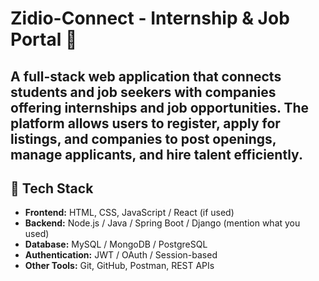 # Zidio-Connect - Internship & Job Portal 🚀

A full-stack web application that connects students and job seekers with companies offering internships and job opportunities. The platform allows users to register, apply for listings, and companies to post openings, manage applicants, and hire talent efficiently.
---

## 🔧 Tech Stack

- **Frontend:** HTML, CSS, JavaScript / React (if used)
- **Backend:** Node.js / Java / Spring Boot / Django (mention what you used)
- **Database:** MySQL / MongoDB / PostgreSQL
- **Authentication:** JWT / OAuth / Session-based
- **Other Tools:** Git, GitHub, Postman, REST APIs
